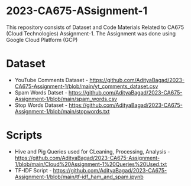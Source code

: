 # 2023-CA675-ASsignment-1
This repository consists of Dataset and Code Materials Related to CA675 (Cloud Technologies) Assignment-1. The Assignment was done using Google Cloud Platform (GCP)

# Dataset
- YouTube Comments Dataset - https://github.com/AdityaBagad/2023-CA675-Assignment-1/blob/main/yt_comments_dataset.csv
- Spam Words Datset - https://github.com/AdityaBagad/2023-CA675-Assignment-1/blob/main/spam_words.csv
- Stop Words Dataset - https://github.com/AdityaBagad/2023-CA675-Assignment-1/blob/main/stopwords.txt

# Scripts
- Hive and Pig Queries used for CLeaning, Processing, Analysis - https://github.com/AdityaBagad/2023-CA675-Assignment-1/blob/main/Cloud%20Assignment-1%20Queries%20Used.txt
- TF-IDF Script - https://github.com/AdityaBagad/2023-CA675-Assignment-1/blob/main/tf-idf_ham_and_spam.ipynb
